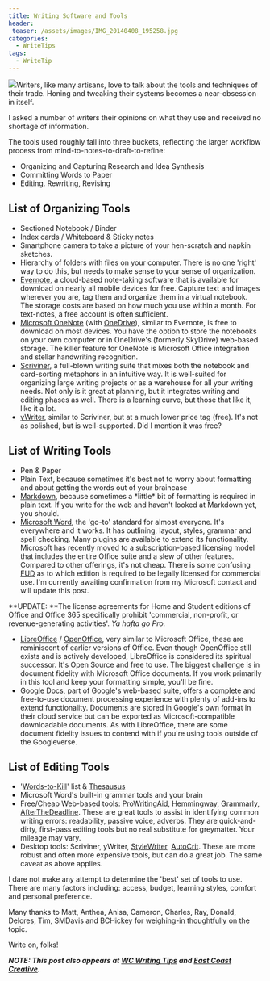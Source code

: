 ```yaml
---
title: Writing Software and Tools
header:
 teaser: /assets/images/IMG_20140408_195258.jpg
categories:
  - WriteTips
tags:
  - WriteTip
---
```

<img src="https://douglangille.github.io/assets/images/IMG_20140408_195258.jpg">Writers, like many artisans, love to talk about the tools and techniques of their trade. Honing and tweaking their systems becomes a near-obsession in itself.

I asked a number of writers their opinions on what they use and received no shortage of information.

The tools used roughly fall into three buckets, reflecting the larger workflow process from mind-to-notes-to-draft-to-refine:

<ul>
  <li>Organizing and Capturing Research and Idea Synthesis</li>
  <li>Committing Words to Paper</li>
  <li>Editing. Rewriting, Revising</li>
</ul>

<h2 id="list-of-organizing-tools">List of Organizing Tools</h2>

<ul>
  <li>Sectioned Notebook / Binder</li>
  <li>Index cards / Whiteboard &amp; Sticky notes</li>
  <li>Smartphone camera to take a picture of your hen-scratch and napkin sketches.</li>
  <li>Hierarchy of folders with files on your computer. There is no one 'right' way to do this, but needs to make sense to your sense of organization.</li>
  <li><a href="http://www.evernote.com/">Evernote</a>, a cloud-based note-taking software that is available for download on nearly all mobile devices for free. Capture text and images wherever you are, tag them and organize them in a virtual notebook. The storage costs are based on how much you use within a month. For text-notes, a free account is often sufficient.</li>
  <li><a href="http://www.onenote.com/">Microsoft OneNote</a> (with <a href="http://www.onedrive.com/">OneDrive</a>), similar to Evernote, is free to download on most devices. You have the option to store the notebooks on your own computer or in OneDrive's (formerly SkyDrive) web-based storage. The killer feature for OneNote is Microsoft Office integration and stellar handwriting recognition.</li>
  <li><a href="http://literatureandlatte.com/scrivener.php">Scriviner</a>, a full-blown writing suite that mixes both the notebook and card-sorting metaphors in an intuitive way. It is well-suited for organizing large writing projects or as a warehouse for all your writing needs. Not only is it great at planning, but it integrates writing and editing phases as well. There is a learning curve, but those that like it, like it a lot.</li>
  <li><a href="http://www.spacejock.com/yWriter5.html">yWriter</a>, similar to Scriviner, but at a much lower price tag (free). It's not as polished, but is well-supported. Did I mention it was free?</li>
</ul>

<h2 id="list-of-writing-tools">List of Writing Tools</h2>

<ul>
  <li>Pen &amp; Paper</li>
  <li>Plain Text, because sometimes it's best not to worry about formatting and about getting the words out of your braincase</li>
  <li><a href="http://daringfireball.net/projects/markdown/basics">Markdown</a>, because sometimes a *little* bit of formatting is required in plain text. If you write for the web and haven't looked at Markdown yet, you should.</li>
  <li><a href="http://www.office.com/">Microsoft Word</a>, the 'go-to' standard for almost everyone. It's everywhere and it works. It has outlining, layout, styles, grammar and spell checking. Many plugins are available to extend its functionality. Microsoft has recently moved to a subscription-based licensing model that includes the entire Office suite and a slew of other features. Compared to other offerings, it's not cheap. There is some confusing <a href="http://en.wikipedia.org/wiki/Fear,_uncertainty_and_doubt">FUD</a> as to which edition is required to be legally licensed for commercial use. I'm currently awaiting confirmation from my Microsoft contact and will update this post.</li>
</ul>

**UPDATE: **The license agreements for Home and Student editions of Office and Office 365 specifically prohibit 'commercial, non-profit, or revenue-generating activities'. *Ya hafta go Pro.*

<ul>
  <li><a href="http://www.libreoffice.org/">LibreOffice</a> / <a href="http://www.openoffice.org/">OpenOffice</a>, very similar to Microsoft Office, these are reminiscent of earlier versions of Office. Even though OpenOffice still exists and is actively developed, LibreOffice is considered its spiritual successor. It's Open Source and free to use. The biggest challenge is in document fidelity with Microsoft Office documents. If you work primarily in this tool and keep your formatting simple, you'll be fine.</li>
  <li><a href="http://docs.google.com/">Google Docs</a>, part of Google's web-based suite, offers a complete and free-to-use document processing experience with plenty of add-ins to extend functionality. Documents are stored in Google's own format in their cloud service but can be exported as Microsoft-compatible downloadable documents. As with LibreOffice, there are some document fidelity issues to contend with if you're using tools outside of the Googleverse.</li>
</ul>

<h2 id="list-of-editing-tools">List of Editing Tools</h2>

<ul>
  <li>'<a href="http://wcwritingtips.tumblr.com/post/78641598592/words-to-kill">Words-to-Kill</a>' list &amp; <a href="http://thesaurus.com">Thesausus</a></li>
  <li>Microsoft Word's built-in grammar tools and your brain</li>
  <li>Free/Cheap Web-based tools: <a href="http://prowritingaid.com/">ProWritingAid</a>, <a href="http://www.hemingwayapp.com/">Hemmingway</a>, <a href="http://www.grammarly.com/">Grammarly</a>, <a href="http://www.polishmywriting.com/">AfterTheDeadline</a>. These are great tools to assist in identifying common writing errors: readability, passive voice, adverbs. They are quick-and-dirty, first-pass editing tools but no real substitute for greymatter. Your mileage may vary.</li>
  <li>Desktop tools: Scriviner, yWriter, <a href="http://www.stylewriter-usa.com/">StyleWriter</a>, <a href="https://www.autocrit.com/">AutoCrit</a>. These are more robust and often more expensive tools, but can do a great job. The same caveat as above applies.</li>
</ul>

I dare not make any attempt to determine the 'best' set of tools to use. There are many factors including: access, budget, learning styles, comfort and personal preference.

Many thanks to Matt, Anthea, Anisa, Cameron, Charles, Ray, Donald, Delores, Tim, SMDavis and BCHickey for <a href="http://www.writerscarnival.ca/writing-software-and-tools">weighing-in thoughtfully</a> on the topic.

Write on, folks!

***NOTE: This post also appears at <a href="http://wcwritingtips.tumblr.com/post/82127285480/writing-software-and-tools">WC Writing Tips</a> and <a href="http://e3chalifax.ca/writing-software-and-tools/">East Coast Creative</a>.***